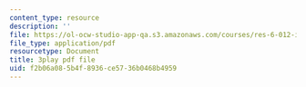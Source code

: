 ```yaml
---
content_type: resource
description: ''
file: https://ol-ocw-studio-app-qa.s3.amazonaws.com/courses/res-6-012-introduction-to-probability-spring-2018/f2b06a085b4f8936ce5736b0468b4959_kwbDWPrPfQI.pdf
file_type: application/pdf
resourcetype: Document
title: 3play pdf file
uid: f2b06a08-5b4f-8936-ce57-36b0468b4959
---
```

